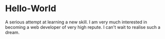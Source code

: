 # Hello-World
A serious attempt at learning a new skill.
I am very much interested in becoming a web developer of very high repute. 
I can't wait to realise such a dream.
